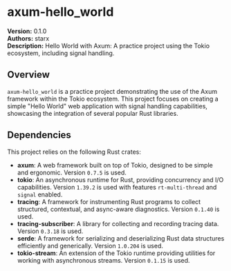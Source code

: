 # axum-hello_world

**Version:** 0.1.0  
**Authors:** starx  
**Description:** Hello World with Axum: A practice project using the Tokio ecosystem, including signal handling.

## Overview

`axum-hello_world` is a practice project demonstrating the use of the Axum framework within the Tokio ecosystem. This project focuses on creating a simple "Hello World" web application with signal handling capabilities, showcasing the integration of several popular Rust libraries.

## Dependencies

This project relies on the following Rust crates:

- **axum**: A web framework built on top of Tokio, designed to be simple and ergonomic. Version `0.7.5` is used.
- **tokio**: An asynchronous runtime for Rust, providing concurrency and I/O capabilities. Version `1.39.2` is used with features `rt-multi-thread` and `signal` enabled.
- **tracing**: A framework for instrumenting Rust programs to collect structured, contextual, and async-aware diagnostics. Version `0.1.40` is used.
- **tracing-subscriber**: A library for collecting and recording tracing data. Version `0.3.18` is used.
- **serde**: A framework for serializing and deserializing Rust data structures efficiently and generically. Version `1.0.204` is used.
- **tokio-stream**: An extension of the Tokio runtime providing utilities for working with asynchronous streams. Version `0.1.15` is used.